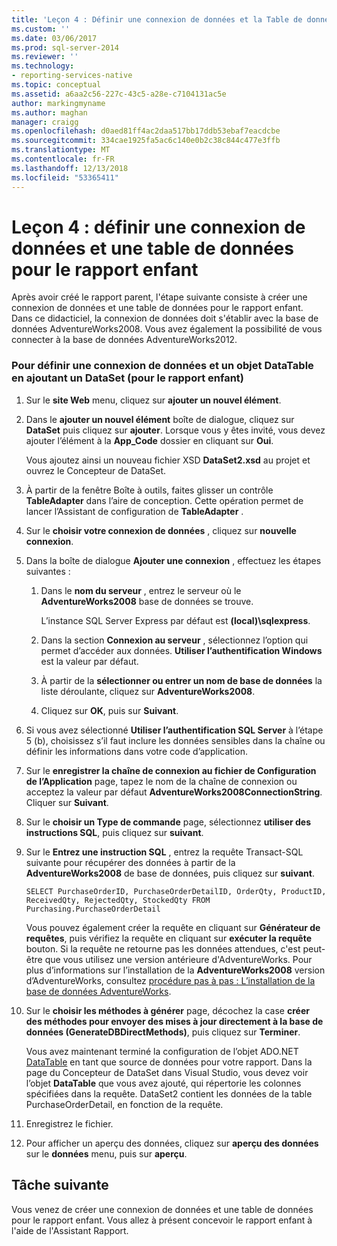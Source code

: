 ```yaml
---
title: 'Leçon 4 : Définir une connexion de données et la Table de données pour le rapport enfant | Microsoft Docs'
ms.custom: ''
ms.date: 03/06/2017
ms.prod: sql-server-2014
ms.reviewer: ''
ms.technology:
- reporting-services-native
ms.topic: conceptual
ms.assetid: a6aa2c56-227c-43c5-a28e-c7104131ac5e
author: markingmyname
ms.author: maghan
manager: craigg
ms.openlocfilehash: d0aed81ff4ac2daa517bb17ddb53ebaf7eacdcbe
ms.sourcegitcommit: 334cae1925fa5ac6c140e0b2c38c844c477e3ffb
ms.translationtype: MT
ms.contentlocale: fr-FR
ms.lasthandoff: 12/13/2018
ms.locfileid: "53365411"
---
```

# <a name="lesson-4-define-a-data-connection-and-data-table-for-child-report"></a>Leçon 4 : définir une connexion de données et une table de données pour le rapport enfant
  Après avoir créé le rapport parent, l'étape suivante consiste à créer une connexion de données et une table de données pour le rapport enfant. Dans ce didacticiel, la connexion de données doit s'établir avec la base de données AdventureWorks2008. Vous avez également la possibilité de vous connecter à la base de données AdventureWorks2012.  
  
### <a name="to-define-a-data-connection-and-datatable-by-adding-a-dataset-for-child-report"></a>Pour définir une connexion de données et un objet DataTable en ajoutant un DataSet (pour le rapport enfant)  
  
1.  Sur le **site Web** menu, cliquez sur **ajouter un nouvel élément**.  
  
2.  Dans le **ajouter un nouvel élément** boîte de dialogue, cliquez sur **DataSet** puis cliquez sur **ajouter**. Lorsque vous y êtes invité, vous devez ajouter l’élément à la **App_Code** dossier en cliquant sur **Oui**.  
  
     Vous ajoutez ainsi un nouveau fichier XSD **DataSet2.xsd** au projet et ouvrez le Concepteur de DataSet.  
  
3.  À partir de la fenêtre Boîte à outils, faites glisser un contrôle **TableAdapter** dans l’aire de conception. Cette opération permet de lancer l’Assistant de configuration de **TableAdapter** .  
  
4.  Sur le **choisir votre connexion de données** , cliquez sur **nouvelle connexion**.  
  
5.  Dans la boîte de dialogue **Ajouter une connexion** , effectuez les étapes suivantes :  
  
    1.  Dans le **nom du serveur** , entrez le serveur où le **AdventureWorks2008** base de données se trouve.  
  
         L’instance SQL Server Express par défaut est **(local)\sqlexpress**.  
  
    2.  Dans la section **Connexion au serveur** , sélectionnez l’option qui permet d’accéder aux données. **Utiliser l’authentification Windows** est la valeur par défaut.  
  
    3.  À partir de la **sélectionner ou entrer un nom de base de données** la liste déroulante, cliquez sur **AdventureWorks2008**.  
  
    4.  Cliquez sur **OK**, puis sur **Suivant**.  
  
6.  Si vous avez sélectionné **Utiliser l’authentification SQL Server** à l’étape 5 (b), choisissez s’il faut inclure les données sensibles dans la chaîne ou définir les informations dans votre code d’application.  
  
7.  Sur le **enregistrer la chaîne de connexion au fichier de Configuration de l’Application** page, tapez le nom de la chaîne de connexion ou acceptez la valeur par défaut **AdventureWorks2008ConnectionString**. Cliquer sur **Suivant**.  
  
8.  Sur le **choisir un Type de commande** page, sélectionnez **utiliser des instructions SQL**, puis cliquez sur **suivant**.  
  
9. Sur le **Entrez une instruction SQL** , entrez la requête Transact-SQL suivante pour récupérer des données à partir de la **AdventureWorks2008** de base de données, puis cliquez sur **suivant**.  
  
    ```  
    SELECT PurchaseOrderID, PurchaseOrderDetailID, OrderQty, ProductID, ReceivedQty, RejectedQty, StockedQty FROM Purchasing.PurchaseOrderDetail  
    ```  
  
     Vous pouvez également créer la requête en cliquant sur **Générateur de requêtes**, puis vérifiez la requête en cliquant sur **exécuter la requête** bouton. Si la requête ne retourne pas les données attendues, c'est peut-être que vous utilisez une version antérieure d'AdventureWorks. Pour plus d’informations sur l’installation de la **AdventureWorks2008** version d’AdventureWorks, consultez [procédure pas à pas : L’installation de la base de données AdventureWorks](https://msdn.microsoft.com/library/aa992075\(v=vs.100\).aspx).  
  
10. Sur le **choisir les méthodes à générer** page, décochez la case **créer des méthodes pour envoyer des mises à jour directement à la base de données (GenerateDBDirectMethods)**, puis cliquez sur **Terminer**.  
  
     Vous avez maintenant terminé la configuration de l’objet ADO.NET [DataTable](https://msdn.microsoft.com/library/system.data.datatable\(v=vs.100\).aspx) en tant que source de données pour votre rapport. Dans la page du Concepteur de DataSet dans Visual Studio, vous devez voir l’objet **DataTable** que vous avez ajouté, qui répertorie les colonnes spécifiées dans la requête. DataSet2 contient les données de la table PurchaseOrderDetail, en fonction de la requête.  
  
11. Enregistrez le fichier.  
  
12. Pour afficher un aperçu des données, cliquez sur **aperçu des données** sur le **données** menu, puis sur **aperçu**.  
  
## <a name="next-task"></a>Tâche suivante  
 Vous venez de créer une connexion de données et une table de données pour le rapport enfant. Vous allez à présent concevoir le rapport enfant à l'aide de l'Assistant Rapport.  
  
  
